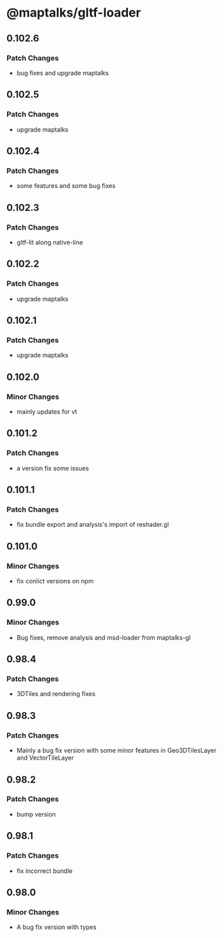 # @maptalks/gltf-loader

## 0.102.6

### Patch Changes

- bug fixes and upgrade maptalks

## 0.102.5

### Patch Changes

- upgrade maptalks

## 0.102.4

### Patch Changes

- some features and some bug fixes

## 0.102.3

### Patch Changes

- gltf-lit along native-line

## 0.102.2

### Patch Changes

- upgrade maptalks

## 0.102.1

### Patch Changes

- upgrade maptalks

## 0.102.0

### Minor Changes

- mainly updates for vt

## 0.101.2

### Patch Changes

- a version fix some issues

## 0.101.1

### Patch Changes

- fix bundle export and analysis's import of reshader.gl

## 0.101.0

### Minor Changes

- fix conlict versions on npm

## 0.99.0

### Minor Changes

- Bug fixes, remove analysis and msd-loader from maptalks-gl

## 0.98.4

### Patch Changes

- 3DTiles and rendering fixes

## 0.98.3

### Patch Changes

- Mainly a bug fix version with some minor features in Geo3DTilesLayer and VectorTileLayer

## 0.98.2

### Patch Changes

- bump version

## 0.98.1

### Patch Changes

- fix incorrect bundle

## 0.98.0

### Minor Changes

- A bug fix version with types
